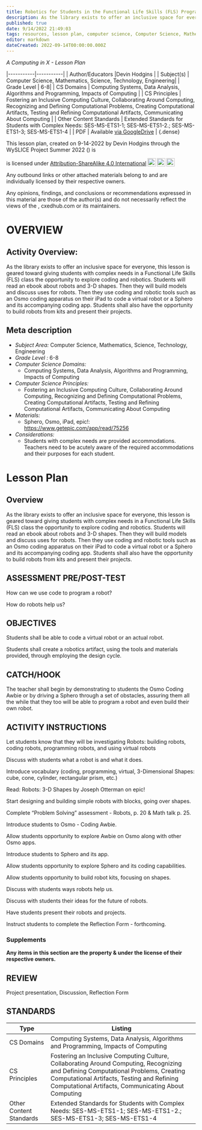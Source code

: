 ```yaml
---
title: Robotics for Students in the Functional Life Skills (FLS) Program
description: As the library exists to offer an inclusive space for everyone, this lesson is geared toward giving students with complex needs in a Functional Life Skills (FLS) class the opportunity to explore coding and robotics. Students will read an ebook about robots and 3-D shapes. Then they will build models and discuss uses for robots. Then they use coding and robotic tools such as an Osmo coding apparatus on their iPad to code a virtual robot or a Sphero and its accompanying coding app. Students shall also have the opportunity to build robots from kits and present their projects.
published: true
date: 9/14/2022 21:49:03
tags: resources, lesson plan, computer science, Computer Science, Mathematics, Science, Technology, Engineering 
editor: markdown
dateCreated: 2022-09-14T00:00:00.000Z
---
```

*A Computing in X - Lesson Plan*

|-----------|-----------|
| Author/Educators |Devin Hodgins |
| Subject(s) | Computer Science, Mathematics, Science, Technology, Engineering|
| Grade Level | 6-8|
| CS Domains | Computing Systems, Data Analysis, Algorithms and Programming, Impacts of Computing |
| CS Principles | Fostering an Inclusive Computing Culture, Collaborating Around Computing, Recognizing and Defining Computational Problems, Creating Computational Artifacts, Testing and Refining Computational Artifacts, Communicating About Computing |
| Other Content Standards | Extended Standards for Students with Complex Needs: SES-MS-ETS1-1; SES-MS-ETS1-2.; SES-MS-ETS1-3; SES-MS-ETS1-4 | 
| PDF | Available [via GoogleDrive]() |
{.dense}






This lesson plan, created on 9-14-2022 by Devin Hodgins through the  WySLICE Project Summer 2022 () is  <p xmlns:cc="http://creativecommons.org/ns#" >  is licensed under <a href="http://creativecommons.org/licenses/by-sa/4.0/?ref=chooser-v1" target="_blank" rel="license noopener noreferrer" style="display:inline-block;">Attribution-ShareAlike 4.0 International<img style="height:22px!important;margin-left:3px;vertical-align:text-bottom;" src="https://mirrors.creativecommons.org/presskit/icons/cc.svg?ref=chooser-v1"><img style="height:22px!important;margin-left:3px;vertical-align:text-bottom;" src="https://mirrors.creativecommons.org/presskit/icons/by.svg?ref=chooser-v1"><img style="height:22px!important;margin-left:3px;vertical-align:text-bottom;" src="https://mirrors.creativecommons.org/presskit/icons/sa.svg?ref=chooser-v1"></a></p>


Any outbound links or other attached materials belong to and are individually licensed by their respective owners. 


Any opinions, findings, and conclusions or recommendations expressed in this material are those of the author(s) and do not necessarily reflect the views of the , cxedhub.com or its maintainers.


# OVERVIEW
## Activity Overview:  
As the library exists to offer an inclusive space for everyone, this lesson is geared toward giving students with complex needs in a Functional Life Skills (FLS) class the opportunity to explore coding and robotics. Students will read an ebook about robots and 3-D shapes. Then they will build models and discuss uses for robots. Then they use coding and robotic tools such as an Osmo coding apparatus on their iPad to code a virtual robot or a Sphero and its accompanying coding app. Students shall also have the opportunity to build robots from kits and present their projects.
## Meta description
+ *Subject Area:* Computer Science, Mathematics, Science, Technology, Engineering 
+ *Grade Level :* 6-8 
+ *Computer Science Domains:*
   + Computing Systems, Data Analysis, Algorithms and Programming, Impacts of Computing
+ *Computer Science Principles:*
   + Fostering an Inclusive Computing Culture, Collaborating Around Computing, Recognizing and Defining Computational Problems, Creating Computational Artifacts, Testing and Refining Computational Artifacts, Communicating About Computing
+ *Materials:* 
   + Sphero, Osmo, iPad, epic!: https://www.getepic.com/app/read/75256
+ *Considerations:*
   + Students with complex needs are provided accommodations. Teachers need to be acutely aware of the required accommodations and their purposes for each student.


# Lesson Plan
## Overview
As the library exists to offer an inclusive space for everyone, this lesson is geared toward giving students with complex needs in a Functional Life Skills (FLS) class the opportunity to explore coding and robotics. Students will read an ebook about robots and 3-D shapes. Then they will build models and discuss uses for robots. Then they use coding and robotic tools such as an Osmo coding apparatus on their iPad to code a virtual robot or a Sphero and its accompanying coding app. Students shall also have the opportunity to build robots from kits and present their projects.
## ASSESSMENT PRE/POST-TEST
How can we use code to program a robot?


How do robots help us?
## OBJECTIVES
Students shall be able to code a virtual robot or an actual robot.


Students shall create a robotics artifact, using the tools and materials provided, through employing the design cycle.


## CATCH/HOOK
The teacher shall begin by demonstrating to students the Osmo Coding Awbie or by driving a Sphero through a set of obstacles, assuring them all the while that they too will be able to program a robot and even build their own robot.


## ACTIVITY INSTRUCTIONS
Let students know that they will be investigating Robots: building robots, coding robots, programming robots, and using virtual robots


Discuss with students what a robot is and what it does.


Introduce vocabulary (coding, programming, virtual, 3-Dimensional Shapes: cube, cone, cylinder, rectangular prism, etc.)


Read: Robots: 3-D Shapes by Joseph Otterman on epic!


Start designing and building simple robots with blocks, going over shapes.


Complete “Problem Solving” assessment - Robots, p. 20 & Math talk p. 25.


Introduce students to Osmo - Coding Awbie.


Allow students opportunity to explore Awbie on Osmo along with other Osmo apps.


Introduce students to Sphero and its app.


Allow students opportunity to explore Sphero and its coding capabilities.


Allow students opportunity to build robot kits, focusing on shapes.


Discuss with students ways robots help us.


Discuss with students their ideas for the future of robots.


Have students present their robots and projects.


Instruct students to complete the Reflection Form - forthcoming.


### Supplements
**Any items in this section are the property & under the license of their respective owners.**






## REVIEW
Project presentation, Discussion, Reflection Form
## STANDARDS        
| Type | Listing | 
|-----------|-----------|
| CS Domains  | Computing Systems, Data Analysis, Algorithms and Programming, Impacts of Computing|
| CS Principles   | Fostering an Inclusive Computing Culture, Collaborating Around Computing, Recognizing and Defining Computational Problems, Creating Computational Artifacts, Testing and Refining Computational Artifacts, Communicating About Computing|
| Other Content Standards | Extended Standards for Students with Complex Needs: SES-MS-ETS1-1; SES-MS-ETS1-2.; SES-MS-ETS1-3; SES-MS-ETS1-4  |
